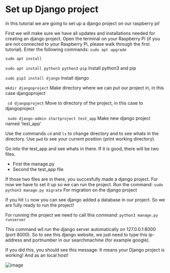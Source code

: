 # Set up Django project
In this tutorial we are going to set up a django project on our raspberry pi! 

First we will make sure we have all updates and installations needed for creating an django project. 
Open the terminal on your Raspberry Pi (if you are not connected to your Raspberry Pi, please walk through the first tutorial). 
Enter the following commands: 
```sudo apt upgrade```

```sudo apt install```

 ```sudo apt install python3 python3-pip```   Install python3 and pip
 
 ```sudo pip3 install django```   Install django
 
 ```mkdir djangoproject```   Make directory where we can put our project in, in this case djangoproject
 
 ``` cd djangoproject```    Move to directory of the project, in this case to djangoproject
 
 ``` sudo django-admin startproject test_app```    Make new django project named 'test_app'
 
 
 
 Use the commands ```cd``` and ```ls``` to change directory and to see whats in the directory. 
 Use ```pwd``` to see your current position (print working directory). 
 
 Go into the test_app and see whats in there. If it is good, there will be two files. 
 - First the manage.py 
 - Second the test_app file

If those two files are in there, you succesfully made a django project. For now we have to set it up so we can run the project. 
Run the command: 
```sudo python3 manage.py migrate``` For migration on the django project

If you hit ```ls``` now you can see django added a database in our project. So we are fully ready to run the project! 

For running the project we need to call this command: 
```python3 manage.py runserver```

This command wil run the django server automatically on 127.0.0.1:8000 (port 8000). 
So to see this django website, we just need to type this ip-address and portnumber in our searchmachine (for example google). 

If you did this, you should see this message: 
It means your Django project is working! And as an local host! 

![image](https://user-images.githubusercontent.com/124690871/233638539-bfd44ca5-6bc9-4b3c-bb58-1b8f05c89e7c.png)


